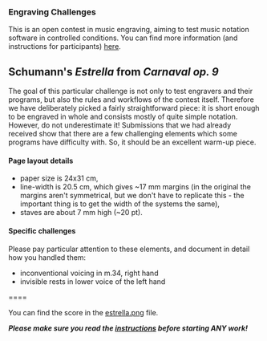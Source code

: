 ### Engraving Challenges

This is an open contest in music engraving, aiming to
test music notation software in controlled conditions.
You can find more information (and instructions for participants)
[here](https://github.com/engraving-challenges/main).


Schumann's _Estrella_ from _Carnaval op. 9_
-------------------------------------------

The goal of this particular challenge is not only to test engravers
and their programs, but also the rules and workflows of the contest itself.
Therefore we have deliberately picked a fairly straightforward piece:
it is short enough to be engraved in whole and consists mostly of quite
simple notation.  However, do not underestimate it!  Submissions that
we had already received show that there are a few challenging elements
which some programs have difficulty with.  So, it should be an excellent
warm-up piece.

#### Page layout details

- paper size is 24x31 cm,
- line-width is 20.5 cm, which gives ~17 mm margins (in the original
  the margins aren't symmetrical, but we don't have to replicate this -
  the important thing is to get the width of the systems the same),
- staves are about 7 mm high (~20 pt).

#### Specific challenges

Please pay particular attention to these elements, and document in detail how
you handled them:

- inconventional voicing in m.34, right hand
- invisible rests in lower voice of the left hand

====

You can find the score in the [estrella.png](estrella.png) file.

**_Please make sure you read the [instructions](http://github.com/engraving-challenges/main/blob/master/README.md#instructions) before starting ANY work!_**
